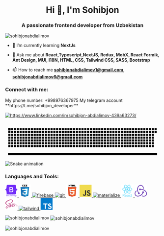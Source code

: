 <h1 align="center">Hi 👋, I'm Sohibjon</h1>
<h3 align="center">A passionate frontend developer from Uzbekistan</h3>

<p align="left"> <img src="https://komarev.com/ghpvc/?username=sohibjonabdialimov&label=Profile%20views&color=0e75b6&style=flat" alt="sohibjonabdialimov" /> </p>

- 🌱 I’m currently learning **NextJs**

- 💬 Ask me about **React,Typescript,NextJS, Redux, MobX, React Formik, Ant Design, MUI, I18N, HTML, CSS, Tailwind CSS, SASS, Bootstrap**

- 📫 How to reach me **sohibjonabdialimov1@gmail.com, sohibjonabdialimov6@gmail.com**


<h3 align="left">Connect with me:</h3>
My phone number: +998976367975
My telegram account **https://t.me/sohibjon_developer**
<p align="left">
<a href="https://linkedin.com/in/https://www.linkedin.com/in/sohibjon-abdialimov-439a63273/" target="blank"><img align="center" src="https://raw.githubusercontent.com/rahuldkjain/github-profile-readme-generator/master/src/images/icons/Social/linked-in-alt.svg" alt="https://www.linkedin.com/in/sohibjon-abdialimov-439a63273/" height="30" width="40" /></a>
</p>

<div> 
 <svg viewBox="-16 -32 880 192" width="880" height="192" xmlns="http://www.w3.org/2000/svg">
     <rect class="c" x="2" y="2" width="12" height="12"/><rect class="c" x="2" y="18" width="12" height="12"/><rect class="c" x="2" y="34" width="12" height="12"/><rect class="c" x="2" y="50" width="12" height="12"/><rect class="c" x="2" y="66" width="12" height="12"/><rect class="c" x="2" y="82" width="12" height="12"/><rect class="c" x="2" y="98" width="12" height="12"/><rect class="c" x="18" y="2" width="12" height="12"/><rect class="c" x="18" y="18" width="12" height="12"/><rect class="c" x="18" y="34" width="12" height="12"/><rect class="c" x="18" y="50" width="12" height="12"/><rect class="c" x="18" y="66" width="12" height="12"/><rect class="c" x="18" y="82" width="12" height="12"/><rect class="c" x="18" y="98" width="12" height="12"/><rect class="c" x="34" y="2" width="12" height="12"/><rect class="c" x="34" y="18" width="12" height="12"/><rect class="c" x="34" y="34" width="12" height="12"/><rect class="c" x="34" y="50" width="12" height="12"/><rect class="c" x="34" y="66" width="12" height="12"/><rect class="c" x="34" y="82" width="12" height="12"/><rect class="c" x="34" y="98" width="12" height="12"/><rect class="c" x="50" y="2" width="12" height="12"/><rect class="c" x="50" y="18" width="12" height="12"/><rect class="c" x="50" y="34" width="12" height="12"/><rect class="c" x="50" y="50" width="12" height="12"/><rect class="c" x="50" y="66" width="12" height="12"/><rect class="c" x="50" y="82" width="12" height="12"/><rect class="c" x="50" y="98" width="12" height="12"/><rect class="c" x="66" y="2" width="12" height="12"/><rect class="c" x="66" y="18" width="12" height="12"/><rect class="c" x="66" y="34" width="12" height="12"/><rect class="c" x="66" y="50" width="12" height="12"/><rect class="c" x="66" y="66" width="12" height="12"/><rect class="c" x="66" y="82" width="12" height="12"/><rect class="c" x="66" y="98" width="12" height="12"/><rect class="c" x="82" y="2" width="12" height="12"/><rect class="c" x="82" y="18" width="12" height="12"/><rect class="c" x="82" y="34" width="12" height="12"/><rect class="c" x="82" y="50" width="12" height="12"/><rect class="c" x="82" y="66" width="12" height="12"/><rect class="c" x="82" y="82" width="12" height="12"/><rect class="c" x="82" y="98" width="12" height="12"/><rect class="c c0" x="98" y="2" width="12" height="12"/><rect class="c" x="98" y="18" width="12" height="12"/><rect class="c" x="98" y="34" width="12" height="12"/><rect class="c" x="98" y="50" width="12" height="12"/><rect class="c" x="98" y="66" width="12" height="12"/><rect class="c" x="98" y="82" width="12" height="12"/><rect class="c" x="98" y="98" width="12" height="12"/><rect class="c" x="114" y="2" width="12" height="12"/><rect class="c c1" x="114" y="18" width="12" height="12"/><rect class="c c2" x="114" y="34" width="12" height="12"/><rect class="c" x="114" y="50" width="12" height="12"/><rect class="c c3" x="114" y="66" width="12" height="12"/><rect class="c" x="114" y="82" width="12" height="12"/><rect class="c" x="114" y="98" width="12" height="12"/><rect class="c" x="130" y="2" width="12" height="12"/><rect class="c" x="130" y="18" width="12" height="12"/><rect class="c" x="130" y="34" width="12" height="12"/><rect class="c" x="130" y="50" width="12" height="12"/><rect class="c" x="130" y="66" width="12" height="12"/><rect class="c" x="130" y="82" width="12" height="12"/><rect class="c" x="130" y="98" width="12" height="12"/><rect class="c c4" x="146" y="2" width="12" height="12"/><rect class="c" x="146" y="18" width="12" height="12"/><rect class="c" x="146" y="34" width="12" height="12"/><rect class="c" x="146" y="50" width="12" height="12"/><rect class="c" x="146" y="66" width="12" height="12"/><rect class="c" x="146" y="82" width="12" height="12"/><rect class="c" x="146" y="98" width="12" height="12"/><rect class="c c5" x="162" y="2" width="12" height="12"/><rect class="c c6" x="162" y="18" width="12" height="12"/><rect class="c c7" x="162" y="34" width="12" height="12"/><rect class="c" x="162" y="50" width="12" height="12"/><rect class="c c8" x="162" y="66" width="12" height="12"/><rect class="c" x="162" y="82" width="12" height="12"/><rect class="c" x="162" y="98" width="12" height="12"/><rect class="c" x="178" y="2" width="12" height="12"/><rect class="c" x="178" y="18" width="12" height="12"/><rect class="c c9" x="178" y="34" width="12" height="12"/><rect class="c" x="178" y="50" width="12" height="12"/><rect class="c" x="178" y="66" width="12" height="12"/><rect class="c" x="178" y="82" width="12" height="12"/><rect class="c ca" x="178" y="98" width="12" height="12"/><rect class="c cb" x="194" y="2" width="12" height="12"/><rect class="c cc" x="194" y="18" width="12" height="12"/><rect class="c cd" x="194" y="34" width="12" height="12"/><rect class="c" x="194" y="50" width="12" height="12"/><rect class="c" x="194" y="66" width="12" height="12"/><rect class="c" x="194" y="82" width="12" height="12"/><rect class="c" x="194" y="98" width="12" height="12"/><rect class="c" x="210" y="2" width="12" height="12"/><rect class="c ce" x="210" y="18" width="12" height="12"/><rect class="c cf" x="210" y="34" width="12" height="12"/><rect class="c cg" x="210" y="50" width="12" height="12"/><rect class="c ch" x="210" y="66" width="12" height="12"/><rect class="c" x="210" y="82" width="12" height="12"/><rect class="c ci" x="210" y="98" width="12" height="12"/><rect class="c" x="226" y="2" width="12" height="12"/><rect class="c cj" x="226" y="18" width="12" height="12"/><rect class="c" x="226" y="34" width="12" height="12"/><rect class="c" x="226" y="50" width="12" height="12"/><rect class="c ck" x="226" y="66" width="12" height="12"/><rect class="c" x="226" y="82" width="12" height="12"/><rect class="c" x="226" y="98" width="12" height="12"/><rect class="c cl" x="242" y="2" width="12" height="12"/><rect class="c cm" x="242" y="18" width="12" height="12"/><rect class="c" x="242" y="34" width="12" height="12"/><rect class="c" x="242" y="50" width="12" height="12"/><rect class="c cn" x="242" y="66" width="12" height="12"/><rect class="c" x="242" y="82" width="12" height="12"/><rect class="c" x="242" y="98" width="12" height="12"/><rect class="c co" x="258" y="2" width="12" height="12"/><rect class="c cp" x="258" y="18" width="12" height="12"/><rect class="c cq" x="258" y="34" width="12" height="12"/><rect class="c cr" x="258" y="50" width="12" height="12"/><rect class="c cs" x="258" y="66" width="12" height="12"/><rect class="c" x="258" y="82" width="12" height="12"/><rect class="c ct" x="258" y="98" width="12" height="12"/><rect class="c" x="274" y="2" width="12" height="12"/><rect class="c" x="274" y="18" width="12" height="12"/><rect class="c cu" x="274" y="34" width="12" height="12"/><rect class="c" x="274" y="50" width="12" height="12"/><rect class="c" x="274" y="66" width="12" height="12"/><rect class="c cv" x="274" y="82" width="12" height="12"/><rect class="c" x="274" y="98" width="12" height="12"/><rect class="c" x="290" y="2" width="12" height="12"/><rect class="c cw" x="290" y="18" width="12" height="12"/><rect class="c cx" x="290" y="34" width="12" height="12"/><rect class="c cy" x="290" y="50" width="12" height="12"/><rect class="c cz" x="290" y="66" width="12" height="12"/><rect class="c c10" x="290" y="82" width="12" height="12"/><rect class="c" x="290" y="98" width="12" height="12"/><rect class="c" x="306" y="2" width="12" height="12"/><rect class="c c11" x="306" y="18" width="12" height="12"/><rect class="c c12" x="306" y="34" width="12" height="12"/><rect class="c c13" x="306" y="50" width="12" height="12"/><rect class="c c14" x="306" y="66" width="12" height="12"/><rect class="c c15" x="306" y="82" width="12" height="12"/><rect class="c c16" x="306" y="98" width="12" height="12"/><rect class="c c17" x="322" y="2" width="12" height="12"/><rect class="c c18" x="322" y="18" width="12" height="12"/><rect class="c c19" x="322" y="34" width="12" height="12"/><rect class="c" x="322" y="50" width="12" height="12"/><rect class="c" x="322" y="66" width="12" height="12"/><rect class="c c1a" x="322" y="82" width="12" height="12"/><rect class="c c1b" x="322" y="98" width="12" height="12"/><rect class="c c1c" x="338" y="2" width="12" height="12"/><rect class="c c1d" x="338" y="18" width="12" height="12"/><rect class="c c1e" x="338" y="34" width="12" height="12"/><rect class="c c1f" x="338" y="50" width="12" height="12"/><rect class="c c1g" x="338" y="66" width="12" height="12"/><rect class="c c1h" x="338" y="82" width="12" height="12"/><rect class="c c1i" x="338" y="98" width="12" height="12"/><rect class="c" x="354" y="2" width="12" height="12"/><rect class="c c1j" x="354" y="18" width="12" height="12"/><rect class="c c1k" x="354" y="34" width="12" height="12"/><rect class="c c1l" x="354" y="50" width="12" height="12"/><rect class="c" x="354" y="66" width="12" height="12"/><rect class="c c1m" x="354" y="82" width="12" height="12"/><rect class="c" x="354" y="98" width="12" height="12"/><rect class="c c1n" x="370" y="2" width="12" height="12"/><rect class="c c1o" x="370" y="18" width="12" height="12"/><rect class="c c1p" x="370" y="34" width="12" height="12"/><rect class="c c1q" x="370" y="50" width="12" height="12"/><rect class="c c1r" x="370" y="66" width="12" height="12"/><rect class="c" x="370" y="82" width="12" height="12"/><rect class="c" x="370" y="98" width="12" height="12"/><rect class="c" x="386" y="2" width="12" height="12"/><rect class="c c1s" x="386" y="18" width="12" height="12"/><rect class="c c1t" x="386" y="34" width="12" height="12"/><rect class="c c1u" x="386" y="50" width="12" height="12"/><rect class="c c1v" x="386" y="66" width="12" height="12"/><rect class="c c1w" x="386" y="82" width="12" height="12"/><rect class="c c1x" x="386" y="98" width="12" height="12"/><rect class="c" x="402" y="2" width="12" height="12"/><rect class="c c1y" x="402" y="18" width="12" height="12"/><rect class="c c1z" x="402" y="34" width="12" height="12"/><rect class="c c20" x="402" y="50" width="12" height="12"/><rect class="c c21" x="402" y="66" width="12" height="12"/><rect class="c c22" x="402" y="82" width="12" height="12"/><rect class="c" x="402" y="98" width="12" height="12"/><rect class="c" x="418" y="2" width="12" height="12"/><rect class="c c23" x="418" y="18" width="12" height="12"/><rect class="c c24" x="418" y="34" width="12" height="12"/><rect class="c" x="418" y="50" width="12" height="12"/><rect class="c" x="418" y="66" width="12" height="12"/><rect class="c" x="418" y="82" width="12" height="12"/><rect class="c" x="418" y="98" width="12" height="12"/><rect class="c c25" x="434" y="2" width="12" height="12"/><rect class="c" x="434" y="18" width="12" height="12"/><rect class="c c26" x="434" y="34" width="12" height="12"/><rect class="c c27" x="434" y="50" width="12" height="12"/><rect class="c c28" x="434" y="66" width="12" height="12"/><rect class="c" x="434" y="82" width="12" height="12"/><rect class="c" x="434" y="98" width="12" height="12"/><rect class="c" x="450" y="2" width="12" height="12"/><rect class="c c29" x="450" y="18" width="12" height="12"/><rect class="c c2a" x="450" y="34" width="12" height="12"/><rect class="c c2b" x="450" y="50" width="12" height="12"/><rect class="c c2c" x="450" y="66" width="12" height="12"/><rect class="c c2d" x="450" y="82" width="12" height="12"/><rect class="c" x="450" y="98" width="12" height="12"/><rect class="c" x="466" y="2" width="12" height="12"/><rect class="c" x="466" y="18" width="12" height="12"/><rect class="c" x="466" y="34" width="12" height="12"/><rect class="c" x="466" y="50" width="12" height="12"/><rect class="c c2e" x="466" y="66" width="12" height="12"/><rect class="c" x="466" y="82" width="12" height="12"/><rect class="c c2f" x="466" y="98" width="12" height="12"/><rect class="c" x="482" y="2" width="12" height="12"/><rect class="c c2g" x="482" y="18" width="12" height="12"/><rect class="c" x="482" y="34" width="12" height="12"/><rect class="c" x="482" y="50" width="12" height="12"/><rect class="c" x="482" y="66" width="12" height="12"/><rect class="c c2h" x="482" y="82" width="12" height="12"/><rect class="c" x="482" y="98" width="12" height="12"/><rect class="c" x="498" y="2" width="12" height="12"/><rect class="c" x="498" y="18" width="12" height="12"/><rect class="c" x="498" y="34" width="12" height="12"/><rect class="c" x="498" y="50" width="12" height="12"/><rect class="c c2i" x="498" y="66" width="12" height="12"/><rect class="c c2j" x="498" y="82" width="12" height="12"/><rect class="c" x="498" y="98" width="12" height="12"/><rect class="c" x="514" y="2" width="12" height="12"/><rect class="c" x="514" y="18" width="12" height="12"/><rect class="c c2k" x="514" y="34" width="12" height="12"/><rect class="c c2l" x="514" y="50" width="12" height="12"/><rect class="c c2m" x="514" y="66" width="12" height="12"/><rect class="c c2n" x="514" y="82" width="12" height="12"/><rect class="c" x="514" y="98" width="12" height="12"/><rect class="c" x="530" y="2" width="12" height="12"/><rect class="c" x="530" y="18" width="12" height="12"/><rect class="c c2o" x="530" y="34" width="12" height="12"/><rect class="c" x="530" y="50" width="12" height="12"/><rect class="c c2p" x="530" y="66" width="12" height="12"/><rect class="c" x="530" y="82" width="12" height="12"/><rect class="c" x="530" y="98" width="12" height="12"/><rect class="c c2q" x="546" y="2" width="12" height="12"/><rect class="c c2r" x="546" y="18" width="12" height="12"/><rect class="c c2s" x="546" y="34" width="12" height="12"/><rect class="c c2t" x="546" y="50" width="12" height="12"/><rect class="c c2u" x="546" y="66" width="12" height="12"/><rect class="c" x="546" y="82" width="12" height="12"/><rect class="c" x="546" y="98" width="12" height="12"/><rect class="c c2v" x="562" y="2" width="12" height="12"/><rect class="c" x="562" y="18" width="12" height="12"/><rect class="c" x="562" y="34" width="12" height="12"/><rect class="c" x="562" y="50" width="12" height="12"/><rect class="c c2w" x="562" y="66" width="12" height="12"/><rect class="c c2x" x="562" y="82" width="12" height="12"/><rect class="c" x="562" y="98" width="12" height="12"/><rect class="c" x="578" y="2" width="12" height="12"/><rect class="c c2y" x="578" y="18" width="12" height="12"/><rect class="c c2z" x="578" y="34" width="12" height="12"/><rect class="c" x="578" y="50" width="12" height="12"/><rect class="c c30" x="578" y="66" width="12" height="12"/><rect class="c c31" x="578" y="82" width="12" height="12"/><rect class="c" x="578" y="98" width="12" height="12"/><rect class="c c32" x="594" y="2" width="12" height="12"/><rect class="c c33" x="594" y="18" width="12" height="12"/><rect class="c c34" x="594" y="34" width="12" height="12"/><rect class="c c35" x="594" y="50" width="12" height="12"/><rect class="c" x="594" y="66" width="12" height="12"/><rect class="c c36" x="594" y="82" width="12" height="12"/><rect class="c" x="594" y="98" width="12" height="12"/><rect class="c c37" x="610" y="2" width="12" height="12"/><rect class="c" x="610" y="18" width="12" height="12"/><rect class="c c38" x="610" y="34" width="12" height="12"/><rect class="c c39" x="610" y="50" width="12" height="12"/><rect class="c" x="610" y="66" width="12" height="12"/><rect class="c c3a" x="610" y="82" width="12" height="12"/><rect class="c" x="610" y="98" width="12" height="12"/><rect class="c c3b" x="626" y="2" width="12" height="12"/><rect class="c" x="626" y="18" width="12" height="12"/><rect class="c" x="626" y="34" width="12" height="12"/><rect class="c c3c" x="626" y="50" width="12" height="12"/><rect class="c" x="626" y="66" width="12" height="12"/><rect class="c" x="626" y="82" width="12" height="12"/><rect class="c" x="626" y="98" width="12" height="12"/><rect class="c" x="642" y="2" width="12" height="12"/><rect class="c" x="642" y="18" width="12" height="12"/><rect class="c" x="642" y="34" width="12" height="12"/><rect class="c" x="642" y="50" width="12" height="12"/><rect class="c" x="642" y="66" width="12" height="12"/><rect class="c" x="642" y="82" width="12" height="12"/><rect class="c" x="642" y="98" width="12" height="12"/><rect class="c" x="658" y="2" width="12" height="12"/><rect class="c" x="658" y="18" width="12" height="12"/><rect class="c c3d" x="658" y="34" width="12" height="12"/><rect class="c" x="658" y="50" width="12" height="12"/><rect class="c" x="658" y="66" width="12" height="12"/><rect class="c" x="658" y="82" width="12" height="12"/><rect class="c" x="658" y="98" width="12" height="12"/><rect class="c" x="674" y="2" width="12" height="12"/><rect class="c" x="674" y="18" width="12" height="12"/><rect class="c c3e" x="674" y="34" width="12" height="12"/><rect class="c" x="674" y="50" width="12" height="12"/><rect class="c" x="674" y="66" width="12" height="12"/><rect class="c c3f" x="674" y="82" width="12" height="12"/><rect class="c" x="674" y="98" width="12" height="12"/><rect class="c" x="690" y="2" width="12" height="12"/><rect class="c" x="690" y="18" width="12" height="12"/><rect class="c" x="690" y="34" width="12" height="12"/><rect class="c c3g" x="690" y="50" width="12" height="12"/><rect class="c" x="690" y="66" width="12" height="12"/><rect class="c c3h" x="690" y="82" width="12" height="12"/><rect class="c" x="690" y="98" width="12" height="12"/><rect class="c" x="706" y="2" width="12" height="12"/><rect class="c" x="706" y="18" width="12" height="12"/><rect class="c c3i" x="706" y="34" width="12" height="12"/><rect class="c" x="706" y="50" width="12" height="12"/><rect class="c" x="706" y="66" width="12" height="12"/><rect class="c" x="706" y="82" width="12" height="12"/><rect class="c" x="706" y="98" width="12" height="12"/><rect class="c" x="722" y="2" width="12" height="12"/><rect class="c" x="722" y="18" width="12" height="12"/><rect class="c c3j" x="722" y="34" width="12" height="12"/><rect class="c c3k" x="722" y="50" width="12" height="12"/><rect class="c" x="722" y="66" width="12" height="12"/><rect class="c" x="722" y="82" width="12" height="12"/><rect class="c" x="722" y="98" width="12" height="12"/><rect class="c" x="738" y="2" width="12" height="12"/><rect class="c" x="738" y="18" width="12" height="12"/><rect class="c c3l" x="738" y="34" width="12" height="12"/><rect class="c" x="738" y="50" width="12" height="12"/><rect class="c" x="738" y="66" width="12" height="12"/><rect class="c" x="738" y="82" width="12" height="12"/><rect class="c" x="738" y="98" width="12" height="12"/><rect class="c" x="754" y="2" width="12" height="12"/><rect class="c c3m" x="754" y="18" width="12" height="12"/><rect class="c" x="754" y="34" width="12" height="12"/><rect class="c" x="754" y="50" width="12" height="12"/><rect class="c" x="754" y="66" width="12" height="12"/><rect class="c" x="754" y="82" width="12" height="12"/><rect class="c" x="754" y="98" width="12" height="12"/><rect class="c" x="770" y="2" width="12" height="12"/><rect class="c" x="770" y="18" width="12" height="12"/><rect class="c c3n" x="770" y="34" width="12" height="12"/><rect class="c" x="770" y="50" width="12" height="12"/><rect class="c" x="770" y="66" width="12" height="12"/><rect class="c c3o" x="770" y="82" width="12" height="12"/><rect class="c c3p" x="770" y="98" width="12" height="12"/><rect class="c" x="786" y="2" width="12" height="12"/><rect class="c c3q" x="786" y="18" width="12" height="12"/><rect class="c" x="786" y="34" width="12" height="12"/><rect class="c" x="786" y="50" width="12" height="12"/><rect class="c" x="786" y="66" width="12" height="12"/><rect class="c c3r" x="786" y="82" width="12" height="12"/><rect class="c" x="786" y="98" width="12" height="12"/><rect class="c" x="802" y="2" width="12" height="12"/><rect class="c" x="802" y="18" width="12" height="12"/><rect class="c" x="802" y="34" width="12" height="12"/><rect class="c" x="802" y="50" width="12" height="12"/><rect class="c" x="802" y="66" width="12" height="12"/><rect class="c" x="802" y="82" width="12" height="12"/><rect class="c" x="802" y="98" width="12" height="12"/><rect class="c" x="818" y="2" width="12" height="12"/><rect class="c" x="818" y="18" width="12" height="12"/><rect class="c" x="818" y="34" width="12" height="12"/><rect class="c" x="818" y="50" width="12" height="12"/><rect class="c c3s" x="818" y="66" width="12" height="12"/><rect class="c" x="818" y="82" width="12" height="12"/><rect class="c" x="818" y="98" width="12" height="12"/><rect class="c" x="834" y="2" width="12" height="12"/><rect class="c" x="834" y="18" width="12" height="12"/><rect class="u u0" height="12" width="396.7" x="0.0" y="144"/><rect class="u u1" height="12" width="6.8" x="396.1" y="144"/><rect class="u u2" height="12" width="6.8" x="402.3" y="144"/><rect class="u u3" height="12" width="6.8" x="408.5" y="144"/><rect class="u u4" height="12" width="6.8" x="414.7" y="144"/><rect class="u u5" height="12" width="223.4" x="420.9" y="144"/><rect class="u u6" height="12" width="124.4" x="643.7" y="144"/><rect class="u u7" height="12" width="81.1" x="767.5" y="144"/><rect class="s s0" x="0.8" y="0.8" width="14.4" height="14.4" rx="4.5" ry="4.5"/><rect class="s s1" x="1.8" y="1.8" width="12.3" height="12.3" rx="4.1" ry="4.1"/><rect class="s s2" x="2.6" y="2.6" width="10.8" height="10.8" rx="3.6" ry="3.6"/><rect class="s s3" x="3.0" y="3.0" width="9.9" height="9.9" rx="3.3" ry="3.3"/></svg>
  
 
  ![Snake animation](https://github.com/radjabov4443/radjabov4443/blob/main/github-contribution-grid-snake.svg)
 
</div>


<h3 align="left">Languages and Tools:</h3>
<p align="left"> <a href="https://getbootstrap.com" target="_blank" rel="noreferrer"> <img src="https://raw.githubusercontent.com/devicons/devicon/master/icons/bootstrap/bootstrap-plain-wordmark.svg" alt="bootstrap" width="40" height="40"/> </a> <a href="https://www.w3schools.com/css/" target="_blank" rel="noreferrer"> <img src="https://raw.githubusercontent.com/devicons/devicon/master/icons/css3/css3-original-wordmark.svg" alt="css3" width="40" height="40"/> </a> <a href="https://firebase.google.com/" target="_blank" rel="noreferrer"> <img src="https://www.vectorlogo.zone/logos/firebase/firebase-icon.svg" alt="firebase" width="40" height="40"/> </a> <a href="https://git-scm.com/" target="_blank" rel="noreferrer"> <img src="https://www.vectorlogo.zone/logos/git-scm/git-scm-icon.svg" alt="git" width="40" height="40"/> </a> <a href="https://www.w3.org/html/" target="_blank" rel="noreferrer"> <img src="https://raw.githubusercontent.com/devicons/devicon/master/icons/html5/html5-original-wordmark.svg" alt="html5" width="40" height="40"/> </a> <a href="https://developer.mozilla.org/en-US/docs/Web/JavaScript" target="_blank" rel="noreferrer"> <img src="https://raw.githubusercontent.com/devicons/devicon/master/icons/javascript/javascript-original.svg" alt="javascript" width="40" height="40"/> </a> <a href="https://materializecss.com/" target="_blank" rel="noreferrer"> <img src="https://raw.githubusercontent.com/prplx/svg-logos/5585531d45d294869c4eaab4d7cf2e9c167710a9/svg/materialize.svg" alt="materialize" width="40" height="40"/> </a> <a href="https://reactjs.org/" target="_blank" rel="noreferrer"> <img src="https://raw.githubusercontent.com/devicons/devicon/master/icons/react/react-original-wordmark.svg" alt="react" width="40" height="40"/> </a> <a href="https://redux.js.org" target="_blank" rel="noreferrer"> <img src="https://raw.githubusercontent.com/devicons/devicon/master/icons/redux/redux-original.svg" alt="redux" width="40" height="40"/> </a> <a href="https://sass-lang.com" target="_blank" rel="noreferrer"> <img src="https://raw.githubusercontent.com/devicons/devicon/master/icons/sass/sass-original.svg" alt="sass" width="40" height="40"/> </a> <a href="https://tailwindcss.com/" target="_blank" rel="noreferrer"> <img src="https://www.vectorlogo.zone/logos/tailwindcss/tailwindcss-icon.svg" alt="tailwind" width="40" height="40"/> </a> <a href="https://www.typescriptlang.org/" target="_blank" rel="noreferrer"> <img src="https://raw.githubusercontent.com/devicons/devicon/master/icons/typescript/typescript-original.svg" alt="typescript" width="40" height="40"/> </a> </p>

<p><img align="left" src="https://github-readme-stats.vercel.app/api/top-langs?username=sohibjonabdialimov&show_icons=true&locale=en&layout=compact" alt="sohibjonabdialimov" /></p>

<p>&nbsp;<img align="center" src="https://github-readme-stats.vercel.app/api?username=sohibjonabdialimov&show_icons=true&locale=en" alt="sohibjonabdialimov" /></p>

<p><img align="center" src="https://github-readme-streak-stats.herokuapp.com/?user=sohibjonabdialimov&" alt="sohibjonabdialimov" /></p>

